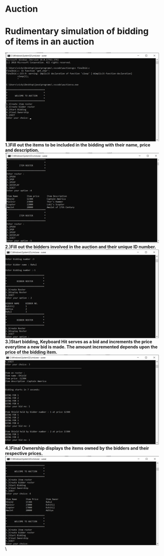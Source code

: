 # Auction
# Rudimentary simulation of bidding of items in an auction 
![alt text](https://github.com/Kshitijpawar/Auction/blob/master/Screenshot%20(72).png)  \
**1.)Fill out the items to be included in the bidding with their name, price and description.**  
![alt text](https://github.com/Kshitijpawar/Auction/blob/master/Screenshot%20(73).png)  \
**2.)Fill out the bidders involved in the auction and their unique ID number.**  
![alt text](https://github.com/Kshitijpawar/Auction/blob/master/Screenshot%20(74).png)  \
**3.)Start bidding, Keyboard Hit serves as a bid and increments the price everytime a new bid is made. The amount incremented depends upon the price of the bidding item.**  
![alttext](https://github.com/Kshitijpawar/Auction/blob/master/Screenshot%20(78).png)  \
**4.)Final Ownership displays the items owned by the bidders and their respective prices.**    
![alt text](https://github.com/Kshitijpawar/Auction/blob/master/Screenshot%20(93).png)  \
